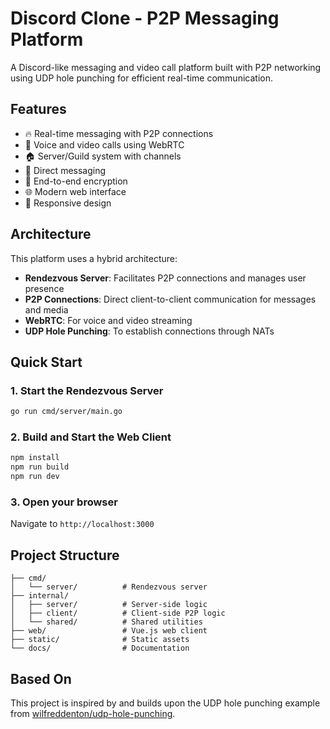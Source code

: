 # Discord Clone - P2P Messaging Platform

A Discord-like messaging and video call platform built with P2P networking using UDP hole punching for efficient real-time communication.

## Features

- 🔥 Real-time messaging with P2P connections
- 🎥 Voice and video calls using WebRTC
- 🏠 Server/Guild system with channels
- 💬 Direct messaging
- 🔐 End-to-end encryption
- 🌐 Modern web interface
- 📱 Responsive design

## Architecture

This platform uses a hybrid architecture:
- **Rendezvous Server**: Facilitates P2P connections and manages user presence
- **P2P Connections**: Direct client-to-client communication for messages and media
- **WebRTC**: For voice and video streaming
- **UDP Hole Punching**: To establish connections through NATs

## Quick Start

### 1. Start the Rendezvous Server
```bash
go run cmd/server/main.go
```

### 2. Build and Start the Web Client
```bash
npm install
npm run build
npm run dev
```

### 3. Open your browser
Navigate to `http://localhost:3000`

## Project Structure

```
├── cmd/
│   └── server/          # Rendezvous server
├── internal/
│   ├── server/          # Server-side logic
│   ├── client/          # Client-side P2P logic
│   └── shared/          # Shared utilities
├── web/                 # Vue.js web client
├── static/              # Static assets
└── docs/                # Documentation
```

## Based On

This project is inspired by and builds upon the UDP hole punching example from [wilfreddenton/udp-hole-punching](https://github.com/wilfreddenton/udp-hole-punching).

